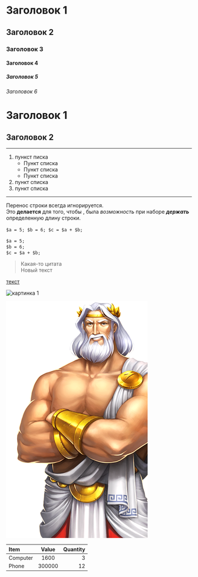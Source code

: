 # Заголовок 1
## Заголовок 2
### Заголовок 3
#### Заголовок 4
##### Заголовок 5
###### Заголовок 6




Заголовок 1
=

Заголовок 2
-

*****

1. пункст писка
    * Пункт списка
    + Пункт списка
    - Пункт списка
2. пункт списка
4. пункт списка

---

Перенос строки всегда игнорируется.    
Это **делается** для того, чтобы , была *возможность* при наборе ***держать*** определенную длину строки.

`
$a = 5;
$b = 6;
$c = $a + $b;
`

```
$a = 5;
$b = 6;
$c = $a + $b;
```


> Какая-то цитата  
Новый текст


[текст](site.com)

![картинка 1](img/1.jpg)

[![Картинка 2](img/exclusive.png)](site.com)


Item    |  Value   | Quantity
:------ |:--------:|--------:
Computer| 1600     | 3
Phone   | 300000   | 12
